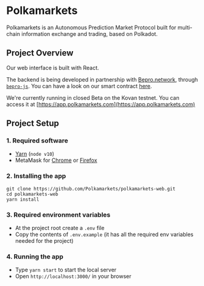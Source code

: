 # Polkamarkets

Polkamarkets is an Autonomous Prediction Market Protocol built for multi-chain information exchange and trading, based on Polkadot.

## Project Overview

Our web interface is built with React.

The backend is being developed in partnership with [Bepro.network](https://github.com/bepronetwork), through [`bepro-js`](https://github.com/bepronetwork/bepro-js). You can have a look on our smart contract [here](https://github.com/bepronetwork/bepro-js/blob/feature/prediction-markets/contracts/PredictionMarket.sol).

We're currently running in closed Beta on the Kovan testnet. You can access it at [https://app.polkamarkets.com](https://app.polkamarkets.com)

## Project Setup

### 1. Required software

- [Yarn](https://yarnpkg.com/) (`node v10`)
- MetaMask for [Chrome](https://chrome.google.com/webstore/detail/metamask/nkbihfbeogaeaoehlefnkodbefgpgknn?hl=en) or [Firefox](https://addons.mozilla.org/en-US/firefox/addon/ether-metamask/)

### 2. Installing the app

```
git clone https://github.com/Polkamarkets/polkamarkets-web.git
cd polkamarkets-web
yarn install
```

### 3. Required environment variables

- At the project root create a `.env` file
- Copy the contents of `.env.example` (it has all the required env variables needed for the project)

### 4. Running the app

- Type `yarn start` to start the local server
- Open `http://localhost:3000/` in your browser
